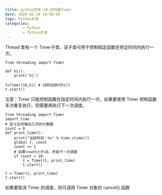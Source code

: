 ```yaml
---
title: python并发-10.定时器Timer
date: 2020-02-26 14:50:58
tags: Python并发
categories:
        - Python
        - Python并发
---
```

Thread 类有一个 Timer子类，该子类可用于控制指定函数在特定时间内执行一次。

```
from threading import Timer

def hi():
    print('hi')

t=Timer(10,hi) # 10秒后执行hi()
t.start()
```

注意：Timer 只能控制函数在指定时间内执行一次，如果要使用 Timer 控制函数多次重复执行，则需要再执行下一次调度。

```
from threading import Timer
import time
# 定义总共输出几次的计数器
count = 0
def print_time():
    print("当前时间：%s" % time.ctime())
    global t, count
    count += 1
    # 如果count小于10，开始下一次调度
    if count < 10:
        t = Timer(1, print_time)
        t.start()

t = Timer(1, print_time)
t.start()
```

如果要取消 Timer 的调度，则可调用 Timer 对象的 cancel() 函数